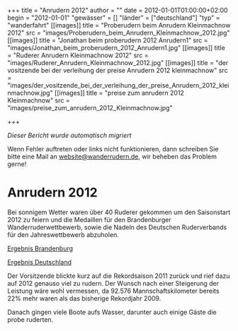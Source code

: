 +++
title = "Anrudern 2012"
author = ""
date = 2012-01-01T01:00:00+02:00
begin = "2012-01-01"
"gewässer" = []
"länder" = ["deutschland"]
"typ" = "wanderfahrt"
[[images]]
title = "Proberudern beim Anrudern Kleinmachnow 2012"
src = "images/Proberudern_beim_Anrudern_Kleinmachnow_2012.jpg"
[[images]]
title = "Jonathan beim proberudern 2012 Anrudern1"
src = "images/Jonathan_beim_proberudern_2012_Anrudern1.jpg"
[[images]]
title = "Ruderer Anrudern Kleinmachnow 2012"
src = "images/Ruderer_Anrudern_Kleinmachnow_2012.jpg"
[[images]]
title = "der vositzende bei der verleihung der preise Anrudern 2012 kleinmachnow"
src = "images/der_vositzende_bei_der_verleihung_der_preise_Anrudern_2012_kleinmachnow.jpg"
[[images]]
title = "preise zum anrudern 2012 Kleinmachnow"
src = "images/preise_zum_anrudern_2012_Kleinmachnow.jpg"

+++


*Dieser Bericht wurde automatisch migriert*

Wenn Fehler auftreten oder links nicht funktionieren, dann schreiben Sie bitte eine Mail an website@wanderrudern.de, wir beheben das Problem gerne!



# Anrudern 2012


Bei sonnigem Wetter waren über 40 Ruderer gekommen um den Saisonstart 2012 zu feiern und die Medaillen für den Brandenburger Wanderruderwettbewerb, sowie die Nadeln des Deutschen Ruderverbands für den Jahreswettbewerb abzuholen.

[Ergebnis Brandenburg](/berichte/2012/brandenburg_2011)

[Ergebnis Deutschland](/berichte/2012/deutscher_wettbewerb_2011)

Der Vorsitzende blickte kurz auf die Rekordsaison 2011 zurück und rief dazu auf 2012 genauso viel zu rudern. Der Wunsch nach einer Steigerung der Leistung wäre wohl vermessen, da 92.576 Mannschaftskilometer bereits 22% mehr waren als das bisherige Rekordjahr 2009.

Danach gingen viele Boote aufs Wasser, darunter auch einige Gäste die probe ruderten.
